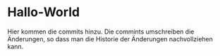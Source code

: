 # Hallo-World

Hier kommen die commits hinzu.
Die commints umschreiben die Änderungen, so dass man die Historie der Änderungen nachvollziehen kann.

